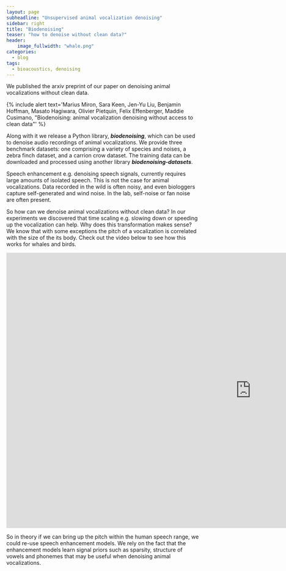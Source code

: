 ```yaml
---
layout: page
subheadline: "Unsupervised animal vocalization denoising"
sidebar: right
title: "Biodenoising"
teaser: "how to denoise without clean data?"
header:
    image_fullwidth: "whale.png"
categories:
  - blog
tags:
  - bioacoustics, denoising
---
```


We published the arxiv preprint of our paper on denoising animal vocalizations without clean data. 

{% include alert text='Marius Miron, Sara Keen, Jen-Yu Liu, Benjamin Hoffman, Masato Hagiwara, Olivier Pietquin, Felix Effenberger, Maddie Cusimano, "Biodenoising: animal vocalization denoising without access to clean data"' %}

Along with it we release a Python library, ***biodenoising***, which can be used to denoise audio recordings of animal vocalizations. We provide three benchmark datasets: one comprising a variety of species and noises, a zebra finch dataset, and a carrion crow dataset. The training data can be downloaded and processed using another library ***biodenoising-datasets***.

Speech enhancement e.g. denoising speech signals, currently requires large amounts of isolated speech. This is not the case for animal vocalizations. Data recorded in the wild is often noisy, and even biologgers capture self-generated and wind noise. In the lab, self-noise or fan noise are often present. 

So how can we denoise animal vocalizations without clean data? In our experiments we discovered that time scaling e.g. slowing down or speeding up the vocalization can help. Why does this transformation makes sense? We know that with some exceptions the pitch of a vocalization is correlated with the size of the its body. Check out the video below to see how this works for whales and birds.


<div class="flex-video">
        <iframe width="1280" height="720" src="https://www.youtube.com/watch?v=M5OCCuCIMbA" frameborder="0" allowfullscreen></iframe>
</div>

So in theory if we can bring up the pitch within the human speech range, we could re-use speech enhancement models. We rely on the fact that the enhancement models learn signal priors such as sparsity, structure of vowels and phonemes that may be useful when denoising animal vocalizations.




 [1]: #
 [2]: #

